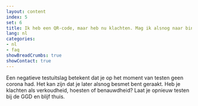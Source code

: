 ```yaml
---
layout: content
index: 5
set: 6
title: Ik heb een QR-code, maar heb nu klachten. Mag ik alsnog naar binnen?
lang: nl
categories:
- nl
- faq
showBreadCrumbs: true
showContact: true
---
```

Een negatieve testuitslag betekent dat je op het moment van testen geen corona had. Het kan zijn dat je later alsnog besmet bent geraakt. Heb je klachten als verkoudheid, hoesten of benauwdheid? Laat je opnieuw testen bij de GGD en blijf thuis.
